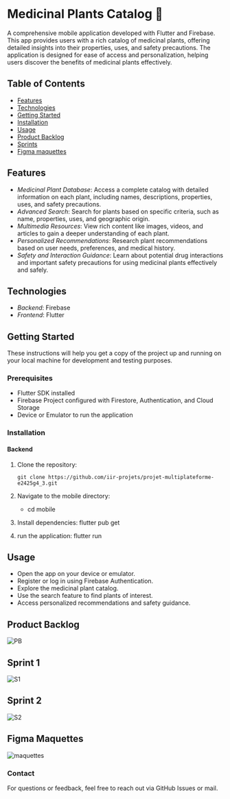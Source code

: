 # Medicinal Plants Catalog 🌿

A comprehensive mobile application developed with Flutter and Firebase. 
This app provides users with a rich catalog of medicinal plants, offering detailed insights into their properties, uses, and safety precautions. The application is designed for ease of access and personalization, helping users discover the benefits of medicinal plants effectively.

## Table of Contents
- [Features](#features)
- [Technologies](#technologies)
- [Getting Started](#getting-started)
- [Installation](#installation)
- [Usage](#usage)
- [Product Backlog](#product-backlog)
- [Sprints](#sprints)
- [Figma maquettes](#figma-maquettes)


## Features
  - *Medicinal Plant Database*: Access a complete catalog with detailed information on each plant, including names, descriptions, properties, uses, and safety precautions.
  - *Advanced Search*: Search for plants based on specific criteria, such as name, properties, uses, and geographic origin.
  - *Multimedia Resources*: View rich content like images, videos, and articles to gain a deeper understanding of each plant.
  - *Personalized Recommendations*: Research plant recommendations based on user needs, preferences, and medical history.
  - *Safety and Interaction Guidance*: Learn about potential drug interactions and important safety precautions for using medicinal plants effectively and safely.

## Technologies
  - *Backend*: Firebase
  - *Frontend*: Flutter
    
## Getting Started
These instructions will help you get a copy of the project up and running on your local machine for development and testing purposes.

### Prerequisites
  - Flutter SDK installed
  - Firebase Project configured with Firestore, Authentication, and Cloud Storage
  - Device or Emulator to run the application

### Installation

#### Backend
1. Clone the repository:
   ```
   git clone https://github.com/iir-projets/projet-multiplateforme-e2425g4_3.git

2. Navigate to the mobile directory:
    - cd mobile
  
3. Install dependencies:
      flutter pub get

4. run the application:
      flutter run


## Usage

  - Open the app on your device or emulator.
  - Register or log in using Firebase Authentication.
  - Explore the medicinal plant catalog.
  - Use the search feature to find plants of interest.
  - Access personalized recommendations and safety guidance.

## Product Backlog

![PB](https://github.com/user-attachments/assets/17ff8596-4886-4b13-8d60-93e0d97c8fd7)

## Sprint 1 

![S1](https://github.com/user-attachments/assets/60b79796-70bc-4a6a-94eb-58a0e15b61f8)


## Sprint 2

![S2](https://github.com/user-attachments/assets/f6639c51-14f8-42a0-8f85-89b6bc5e78ff)


## Figma Maquettes

![maquettes](https://github.com/user-attachments/assets/c12e5af3-c2aa-4ad6-b1d6-4ca854a08ed5)


### Contact
For questions or feedback, feel free to reach out via GitHub Issues or mail.

